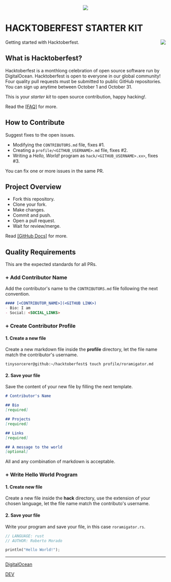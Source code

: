<p align="center">
  <img src="https://hacktoberfest.digitalocean.com/h-light.svg" />
</p>

# HACKTOBERFEST STARTER KIT

<img src="https://img.shields.io/date/1633060800?color=9C4668&label=starts&style=for-the-badge" align="right" />

Getting started with Hacktoberfest.

## What is Hacktoberfest?

Hacktoberfest is a monthlong celebration of open source software run by DigitalOcean.
Hacktoberfest is open to everyone in our global community!
Four quality pull requests must be submitted to public GitHub repositories.
You can sign up anytime between October 1 and October 31.

This is your *starter kit* to open source contribution, happy hacking!.

Read the [[FAQ]](https://hacktoberfest.digitalocean.com/faq) for more.

## How to Contribute

Suggest fixes to the open issues.

- Modifying the `CONTRIBUTORS.md` file, fixes #1.
- Creating a `profile/<GITHUB_USERNAME>.md` file, fixes #2.
- Writing a *Hello, World!* program as `hack/<GITHUB_USERNAME>.xx>`, fixes #3.

You can fix one or more issues in the same PR.

## Project Overview

- Fork this repository.
- Clone your fork.
- Make changes.
- Commit and push.
- Open a pull request.
- Wait for review/merge.

Read [[GitHub Docs]](https://docs.github.com/en/get-started/exploring-projects-on-github/finding-ways-to-contribute-to-open-source-on-github) for more.

## Quality Requirements

This are the expected standards for all PRs.

### + Add Contributor Name

Add the contributor's name to the `CONTRIBUTORS.md` file following the next convention.

```markdown
#### [<CONTRIBUTOR_NAME>](<GITHUB LINK>)
- Bio: I am
- Social: <SOCIAL_LINKS>
```

### + Create Contributor Profile

#### 1. Create a new file

Create a new markdown file inside the **profile** directory, let the file name match the contributor's username.

```console
tinysorcerer@github:~/hacktoberfest$ touch profile/roramigator.md
```

#### 2. Save your file

Save the content of your new file by filling the next template.

```markdown
# Contributor's Name

## Bio
[required]

## Projects
[required]

## Links
[required]

## A message to the world
[optional]
```

All and any combination of markdown is acceptable.

### + Write Hello World Program

#### 1. Create new file

Create a new file inside the **hack** directory, use the extension of your chosen language, let the file name match the contributo's username.

#### 2. Save your file

Write your program and save your file, in this case `roramigator.rs`.

```rust
// LANGUAGE: rust
// AUTHOR: Roberto Morado

println("Hello World!");
```

---

[DigitalOcean](https://hacktoberfest.digitalocean.com/)

[DEV](https://dev.to/t/hacktoberfest)
